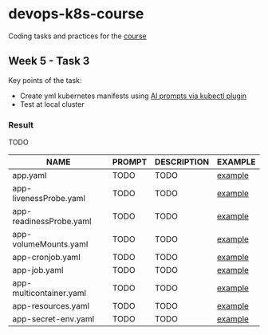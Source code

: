 # devops-k8s-course

Coding tasks and practices for the [course](https://prometheus.org.ua/prometheus-plus/devops_and_kubernetes/)

## Week 5 - Task 3

Key points of the task:
- Create yml kubernetes manifests using [AI prompts via kubectl plugin](https://github.com/sozercan/kubectl-ai)
- Test at local cluster

### Result

TODO

|NAME|PROMPT|DESCRIPTION|EXAMPLE|
|----|------|-----------|-------|
|app.yaml|TODO|TODO|[example](./yaml/app.yaml)|
|app-livenessProbe.yaml|TODO|TODO|[example](./yaml/app-livenessProbe.yaml)|
|app-readinessProbe.yaml|TODO|TODO|[example](./yaml/app-readinessProbe.yaml)|
|app-volumeMounts.yaml|TODO|TODO|[example](./yaml/app-volumeMounts.yaml)|
|app-cronjob.yaml|TODO|TODO|[example](./yaml/app-cronjob.yaml)|
|app-job.yaml|TODO|TODO|[example](./yaml/app-job.yaml)|
|app-multicontainer.yaml|TODO|TODO|[example](./yaml/app-multicontainer.yaml)|
|app-resources.yaml|TODO|TODO|[example](./yaml/app-resources.yaml)|
|app-secret-env.yaml|TODO|TODO|[example](./yaml/app-secret-env.yaml)|
